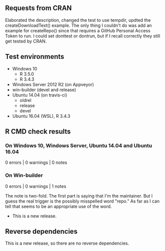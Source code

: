 ## Requests from CRAN

Elaborated the description, changed the test to use tempdir, updted the createDownloadText() example. The only thing I couldn't do was add an example for createRepo() since that requires a GitHub Personal Access Token to run. I could set donttest or dontrun, but if I recall correctly they still get tested by CRAN.

## Test environments
- Windows 10
    - R 3.5.0
    - R 3.4.3
- Windows Server 2012 R2 (on Appveyor)
- win-builder (devel and release)
- Ubuntu 14.04 (on travis-ci)
    - oldrel
    - release
    - devel
- Ubuntu 16.04 (WSL), R 3.4.3


## R CMD check results

### On Windows 10, Windows Server, Ubuntu 14.04 and Ubuntu 16.04

0 errors | 0 warnings | 0 notes

### On Win-builder

0 errors | 0 warnings | 1 notes

The note is two-fold. The first part is saying that I'm the maintainer. But I guess the real trigger is the possibly misspelled word "repo." As far as I can tell that seems to be an appropriate use of the word.

* This is a new release.

## Reverse dependencies

This is a new release, so there are no reverse dependencies.
